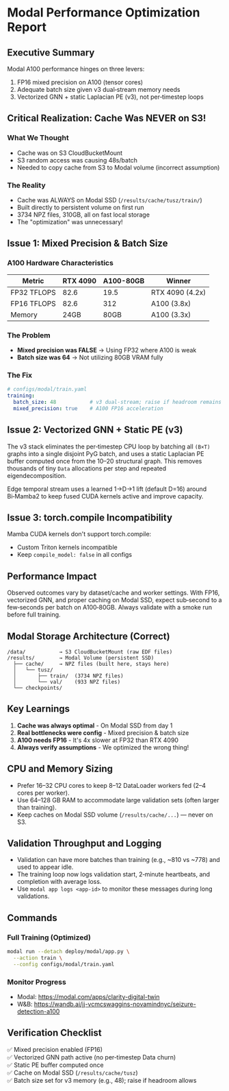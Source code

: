 # Modal Performance Optimization Report

## Executive Summary
Modal A100 performance hinges on three levers:

1) FP16 mixed precision on A100 (tensor cores)  
2) Adequate batch size given v3 dual‑stream memory needs  
3) Vectorized GNN + static Laplacian PE (v3), not per‑timestep loops

## Critical Realization: Cache Was NEVER on S3!

### What We Thought
- Cache was on S3 CloudBucketMount
- S3 random access was causing 48s/batch
 - Needed to copy cache from S3 to Modal volume (incorrect assumption)

### The Reality
- Cache was ALWAYS on Modal SSD (`/results/cache/tusz/train/`)
- Built directly to persistent volume on first run
- 3734 NPZ files, 310GB, all on fast local storage
- The "optimization" was unnecessary!

## Issue 1: Mixed Precision & Batch Size

### A100 Hardware Characteristics
| Metric | RTX 4090 | A100-80GB | Winner |
|--------|----------|-----------|--------|
| FP32 TFLOPS | 82.6 | 19.5 | RTX 4090 (4.2x) |
| FP16 TFLOPS | 82.6 | 312 | A100 (3.8x) |
| Memory | 24GB | 80GB | A100 (3.3x) |

### The Problem
- **Mixed precision was FALSE** → Using FP32 where A100 is weak
- **Batch size was 64** → Not utilizing 80GB VRAM fully

### The Fix
```yaml
# configs/modal/train.yaml
training:
  batch_size: 48           # v3 dual‑stream; raise if headroom remains
  mixed_precision: true    # A100 FP16 acceleration
```

## Issue 2: Vectorized GNN + Static PE (v3)

The v3 stack eliminates the per‑timestep CPU loop by batching all `(B×T)` graphs into a single disjoint PyG batch, and uses a static Laplacian PE buffer computed once from the 10–20 structural graph. This removes thousands of tiny `Data` allocations per step and repeated eigendecomposition.

Edge temporal stream uses a learned 1→D→1 lift (default D=16) around Bi‑Mamba2 to keep fused CUDA kernels active and improve capacity.

## Issue 3: torch.compile Incompatibility

Mamba CUDA kernels don't support torch.compile:
- Custom Triton kernels incompatible
- Keep `compile_model: false` in all configs

## Performance Impact

Observed outcomes vary by dataset/cache and worker settings. With FP16, vectorized GNN, and proper caching on Modal SSD, expect sub‑second to a few‑seconds per batch on A100‑80GB. Always validate with a smoke run before full training.

## Modal Storage Architecture (Correct)

```
/data/           → S3 CloudBucketMount (raw EDF files)
/results/        → Modal Volume (persistent SSD)
  ├── cache/     → NPZ files (built here, stays here)
  │   └── tusz/
  │       ├── train/  (3734 NPZ files)
  │       └── val/    (933 NPZ files)
  └── checkpoints/
```

## Key Learnings

1. **Cache was always optimal** - On Modal SSD from day 1
2. **Real bottlenecks were config** - Mixed precision & batch size
3. **A100 needs FP16** - It's 4x slower at FP32 than RTX 4090
4. **Always verify assumptions** - We optimized the wrong thing!

## CPU and Memory Sizing

- Prefer 16–32 CPU cores to keep 8–12 DataLoader workers fed (2–4 cores per worker).
- Use 64–128 GB RAM to accommodate large validation sets (often larger than training).
- Keep caches on Modal SSD volume (`/results/cache/...`) — never on S3.

## Validation Throughput and Logging

- Validation can have more batches than training (e.g., ~810 vs ~778) and used to appear idle.
- The training loop now logs validation start, 2‑minute heartbeats, and completion with average loss.
- Use `modal app logs <app-id>` to monitor these messages during long validations.

## Commands

### Full Training (Optimized)
```bash
modal run --detach deploy/modal/app.py \
  --action train \
  --config configs/modal/train.yaml
```

### Monitor Progress
- Modal: https://modal.com/apps/clarity-digital-twin
- W&B: https://wandb.ai/jj-vcmcswaggins-novamindnyc/seizure-detection-a100

## Verification Checklist

✅ Mixed precision enabled (FP16)  
✅ Vectorized GNN path active (no per‑timestep Data churn)  
✅ Static PE buffer computed once  
✅ Cache on Modal SSD (`/results/cache/tusz`)  
✅ Batch size set for v3 memory (e.g., 48); raise if headroom allows  
